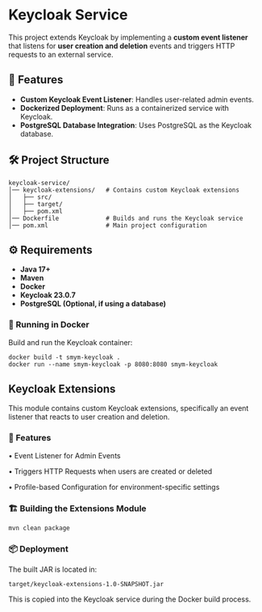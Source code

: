 # Keycloak Service

This project extends Keycloak by implementing a **custom event listener** that listens for **user creation and deletion** events and triggers HTTP requests to an external service.

## 🚀 Features
- **Custom Keycloak Event Listener**: Handles user-related admin events.
- **Dockerized Deployment**: Runs as a containerized service with Keycloak.
- **PostgreSQL Database Integration**: Uses PostgreSQL as the Keycloak database.

## 🛠️ Project Structure
```
keycloak-service/
│── keycloak-extensions/   # Contains custom Keycloak extensions
│   ├── src/
│   ├── target/
│   ├── pom.xml
│── Dockerfile             # Builds and runs the Keycloak service
│── pom.xml                # Main project configuration
```

## ⚙️ Requirements
- **Java 17+**
- **Maven**
- **Docker**
- **Keycloak 23.0.7**
- **PostgreSQL (Optional, if using a database)**

### 🐳 Running in Docker

Build and run the Keycloak container:
```
docker build -t smym-keycloak .
docker run --name smym-keycloak -p 8080:8080 smym-keycloak
```

## Keycloak Extensions

This module contains custom Keycloak extensions, specifically an event listener that reacts to user creation and deletion.

### 🚀 Features
•	Event Listener for Admin Events

•	Triggers HTTP Requests when users are created or deleted

•	Profile-based Configuration for environment-specific settings

### 🏗️ Building the Extensions Module
```
mvn clean package
```

### 📦 Deployment

The built JAR is located in:
```
target/keycloak-extensions-1.0-SNAPSHOT.jar
```
This is copied into the Keycloak service during the Docker build process.